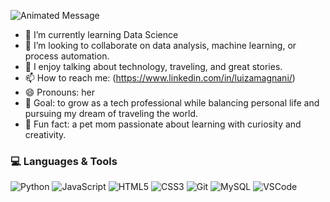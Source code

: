 

![Animated Message](https://readme-typing-svg.herokuapp.com?font=Courier+New&size=30&duration=2000&pause=1000&color=800080&center=true&vCenter=true&width=600&lines=Hi+there!+I'm+Luiza+Magnani.;Welcome+to+my+GitHub+profile.;I'm+passionate+about+technology!;Let's+collaborate+!+💻)

- 🌱 I’m currently learning Data Science
- 👯 I’m looking to collaborate on data analysis, machine learning, or process automation.
- 💬 I enjoy talking about technology, traveling, and great stories.
- 📫 How to reach me: (https://www.linkedin.com/in/luizamagnani/)
- 😄 Pronouns: her
- 🎯 Goal: to grow as a tech professional while balancing personal life and pursuing my dream of traveling the world.
- 🐾 Fun fact: a pet mom passionate about learning with curiosity and creativity.


### 💻 Languages & Tools  

![Python](https://img.shields.io/badge/-Python-800080?style=for-the-badge&logo=python&logoColor=white) ![JavaScript](https://img.shields.io/badge/-JavaScript-800080?style=for-the-badge&logo=javascript&logoColor=white) ![HTML5](https://img.shields.io/badge/-HTML5-800080?style=for-the-badge&logo=html5&logoColor=white) ![CSS3](https://img.shields.io/badge/-CSS3-800080?style=for-the-badge&logo=css3&logoColor=white) ![Git](https://img.shields.io/badge/-Git-800080?style=for-the-badge&logo=git&logoColor=white) ![MySQL](https://img.shields.io/badge/-MySQL-800080?style=for-the-badge&logo=mysql&logoColor=white) ![VSCode](https://img.shields.io/badge/-VSCode-800080?style=for-the-badge&logo=visual-studio-code&logoColor=white)  


